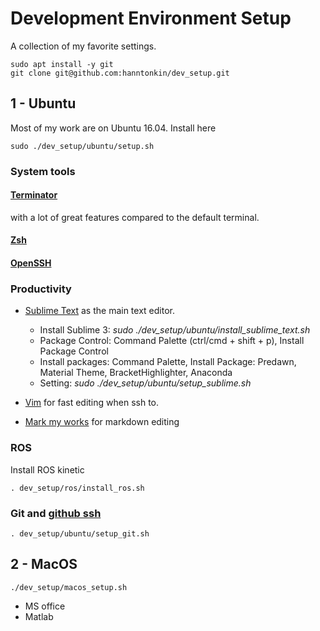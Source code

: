 # Development Environment Setup

A collection of my favorite settings.

```
sudo apt install -y git
git clone git@github.com:hanntonkin/dev_setup.git
```

## 1 -  Ubuntu

Most of my work are on Ubuntu 16.04. Install here

```
sudo ./dev_setup/ubuntu/setup.sh
```

### System tools

#### [Terminator]()
with a lot of great features compared to the default terminal.

#### [Zsh]()

#### [OpenSSH]()

### Productivity

* [Sublime Text](https://www.sublimetext.com/) as the main text editor.
    + Install Sublime 3: *sudo ./dev_setup/ubuntu/install_sublime_text.sh*
    + Package Control: Command Palette (ctrl/cmd + shift + p), Install Package Control
    + Install packages: Command Palette, Install Package: Predawn, Material Theme, BracketHighlighter, Anaconda
    + Setting: *sudo ./dev_setup/ubuntu/setup_sublime.sh*




* [Vim]() for fast editing when ssh to.
* [Mark my works]() for markdown editing


### ROS

Install ROS kinetic
```
. dev_setup/ros/install_ros.sh
```
### Git and [github ssh](https://help.github.com/articles/connecting-to-github-with-ssh/)

```
. dev_setup/ubuntu/setup_git.sh
```


## 2 - MacOS

```
./dev_setup/macos_setup.sh
```

* MS office
* Matlab
